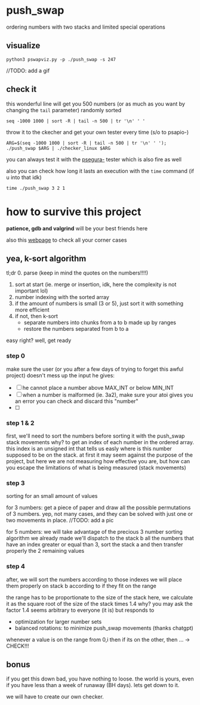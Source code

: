 # push\_swap

ordering numbers with two stacks and limited special operations

## visualize

```
python3 pswapviz.py -p ./push_swap -s 247
```

//TODO: add a gif

## check it

this wonderful line will get you 500 numbers (or as much as you want by changing the `tail` parameter) randomly sorted
```
seq -1000 1000 | sort -R | tail -n 500 | tr '\n' ' '
```

throw it to the ckecher and get your own tester every time (s/o to psapio-)
```
ARG=$(seq -1000 1000 | sort -R | tail -n 500 | tr '\n' ' '); ./push_swap $ARG | ./checker_linux $ARG
```

you can always test it with the [psegura-](https://github.com/PepeSegura/push_swap_Tester) tester which is also fire as well

also you can check how long it lasts an execution with the `time` command (if u into that idk)
```
time ./push_swap 3 2 1
```

# how to survive this project

**patience, gdb and valgrind** will be your best friends here

also this [webpage](https://42-cursus.gitbook.io/guide/rank-02/push_swap/building-the-thing) to check all your corner cases

## yea, k-sort algorithm

tl;dr
0. parse (keep in mind the quotes on the numbers!!!!)
1. sort at start (ie. merge or insertion, idk, here the complexity is not important lol)
2. number indexing with the sorted array
3. if the amount of numbers is small (3 or 5), just sort it with something more efficient
4. if not, then k-sort
	- separate numbers into chunks from a to b made up by ranges
	- restore the numbers separated from b to a

easy right? well, get ready

### step 0

make sure the user (or you after a few days of trying to forget this awful project) doesn't mess up the input he gives:
- [ ] he cannot place a number above MAX\_INT or below MIN\_INT
- [ ] when a number is malformed (ie. 3a2), make sure your atoi gives you an error you can check and discard this "number"
- [ ]

### step 1 & 2

first, we'll need to sort the numbers before sorting it with the push\_swap stack movements
why? to get an index of each number in the ordered array. this index is an unsigned int that tells us easly where is this number supposed to be on the stack.
at first it may seem against the purpose of the project, but here we are not measuring how effective you are, but how can you escape the limitations of what is being measured (stack movements)

### step 3

sorting for an small amount of values

for 3 numbers:
get a piece of paper and draw all the possible permutations of 3 numbers. yep, not many cases, and they can be solved with just one or two movements in place.
//TODO: add a pic

for 5 numbers:
we will take advantage of the precious 3 number sorting algorithm we already made
we'll dispatch to the stack b all the numbers that have an index greater or equal than 3, sort the stack a and then transfer properly the 2 remaining values

### step 4

after, we will sort the numbers according to those indexes
we will place them properly on stack b according to if they fit on the range

the range has to be proportionate to the size of the stack
here, we calculate it as the square root of the size of the stack times 1.4
why? you may ask
the factor 1.4 seems arbitrary to everyone (it is) but responds to
- optimization for larger number sets
- balanced rotations: to minimize push\_swap movements
(thanks chatgpt)



whenever a value is on the range from 0,i then
if its on the other, then ...
-> CHECK!!!

## bonus

if you get this down bad, you have nothing to loose. the world is yours, even if you have less than a week of runaway (BH days). lets get down to it.

we will have to create our own checker.


